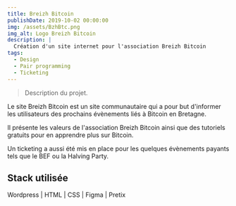 ```yaml
---
title: Breizh Bitcoin
publishDate: 2019-10-02 00:00:00
img: /assets/BzhBtc.png
img_alt: Logo Breizh Bitcoin
description: |
  Création d'un site internet pour l'association Breizh Bitcoin
tags:
  - Design
  - Pair programming
  - Ticketing
---
```


> Description du projet.

Le site Breizh Bitcoin est un site communautaire qui a pour but d'informer les utilisateurs des prochains évènements liés à Bitcoin en Bretagne.

Il présente les valeurs de l'association Breizh Bitcoin ainsi que des tutoriels gratuits pour en apprendre plus sur Bitcoin.

Un ticketing a aussi été mis en place pour les quelques évènements payants tels que le BEF ou la Halving Party.

## Stack utilisée

Wordpress | HTML | CSS | Figma | Pretix 